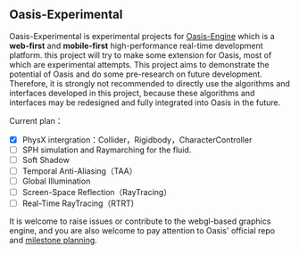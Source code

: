 ## Oasis-Experimental

Oasis-Experimental is experimental projects for [Oasis-Engine](https://github.com/oasis-engine/engine) which is a **web-first** and **mobile-first** high-performance real-time development platform. this project will try to make some extension for Oasis, most of which are experimental attempts. This project aims to demonstrate the potential of Oasis and do some pre-research on future development. Therefore, it is strongly not recommended to directly use the algorithms and interfaces developed in this project, because these algorithms and interfaces may be redesigned and fully integrated into Oasis in the future.

Current plan：

- [x] PhysX intergration：Collider，Rigidbody，CharacterController
- [ ] SPH simulation and Raymarching for the fluid.
- [ ] Soft Shadow
- [ ] Temporal Anti-Aliasing（TAA）
- [ ] Global Illumination
- [ ] Screen-Space Reflection（RayTracing）
- [ ] Real-Time RayTracing（RTRT)

It is welcome to raise issues or contribute to the webgl-based graphics engine, and you are also welcome to pay attention to Oasis' official repo and [milestone planning](https://github.com/orgs/oasis-engine/projects).

